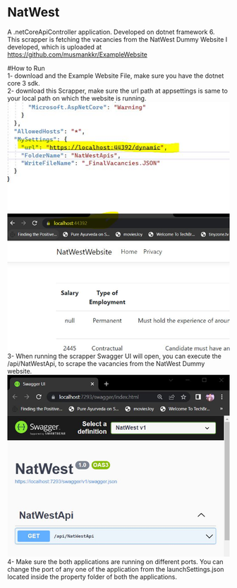 # NatWest
A .netCoreApiController application. Developed on dotnet framework 6.  
This scrapper is fetching the vacancies from the NatWest Dummy Website I developed, which is uploaded at https://github.com/musmankkr/ExampleWebsite  

#How to Run    
1- download and the Example Website File, make sure you have the dotnet core 3 sdk.   
2- download this Scrapper, make sure the url path at appsettings is same to your local path on which the website is running.
![alt text](https://github.com/musmankkr/NatWestScrapper/blob/master/Capture.JPG?raw=true)     
![alt text](https://github.com/musmankkr/NatWestScrapper/blob/master/Capture2.JPG?raw=true)        
3- When running the scrapper Swagger UI will open, you can execute the /api/NatWestApi, to scrape the vacancies from the NatWest Dummy website.
![alt text](https://github.com/musmankkr/NatWestScrapper/blob/master/Capture3.JPG?raw=true)          
4- Make sure the both applications are running on different ports. You can change the port of any one of the application from the launchSettings.json located inside the property folder of both the applications.
